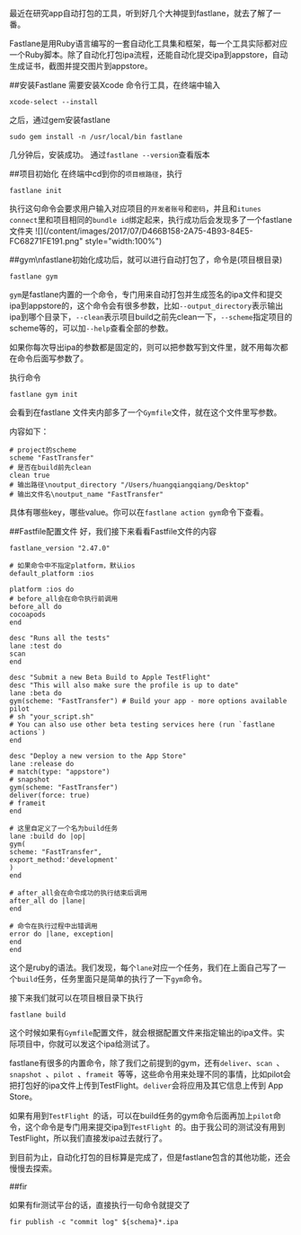 最近在研究app自动打包的工具，听到好几个大神提到fastlane，就去了解了一番。

Fastlane是用Ruby语言编写的一套自动化工具集和框架，每一个工具实际都对应一个Ruby脚本。除了自动化打包ipa流程，还能自动化提交ipa到appstore，自动生成证书，截图并提交图片到appstore。

##安装Fastlane
需要安装Xcode 命令行工具，在终端中输入
```
xcode-select --install
```
之后，通过gem安装fastlane
```
sudo gem install -n /usr/local/bin fastlane
```
几分钟后，安装成功。
通过`fastlane --version`查看版本

##项目初始化
在终端中cd到你的`项目根路径`，执行
```
fastlane init
```
执行这句命令会要求用户输入对应项目的`开发者账号`和`密码`，并且和`itunes connect`里和项目相同的`bundle id`绑定起来，执行成功后会发现多了一个fastlane文件夹
![](/content/images/2017/07/D466B158-2A75-4B93-84E5-FC68271FE191.png" style="width:100%")

##gym\nfastlane初始化成功后，就可以进行自动打包了，命令是(项目根目录)
```
fastlane gym
```
`gym`是fastlane内置的一个命令，专门用来自动打包并生成签名的ipa文件和提交ipa到appstore的，这个命令会有很多参数，比如`--output_directory`表示输出ipa到哪个目录下，`--clean`表示项目build之前先clean一下，`--scheme`指定项目的scheme等的，可以加`--help`查看全部的参数。

如果你每次导出ipa的参数都是固定的，则可以把参数写到文件里，就不用每次都在命令后面写参数了。

执行命令
```
fastlane gym init
```
会看到在fastlane 文件夹内部多了一个`Gymfile`文件，就在这个文件里写参数。

内容如下：
```
# project的scheme
scheme "FastTransfer"
# 是否在build前先clean
clean true
# 输出路径\noutput_directory "/Users/huangqiangqiang/Desktop"
# 输出文件名\noutput_name "FastTransfer"
```
具体有哪些key，哪些value。你可以在`fastlane action gym`命令下查看。

##Fastfile配置文件
好，我们接下来看看Fastfile文件的内容
```
fastlane_version "2.47.0"

# 如果命令中不指定platform，默认ios
default_platform :ios

platform :ios do
# before_all会在命令执行前调用
before_all do
cocoapods
end

desc "Runs all the tests"
lane :test do
scan
end

desc "Submit a new Beta Build to Apple TestFlight"
desc "This will also make sure the profile is up to date"
lane :beta do
gym(scheme: "FastTransfer") # Build your app - more options available
pilot
# sh "your_script.sh"
# You can also use other beta testing services here (run `fastlane actions`)
end

desc "Deploy a new version to the App Store"
lane :release do
# match(type: "appstore")
# snapshot
gym(scheme: "FastTransfer")
deliver(force: true)
# frameit
end

# 这里自定义了一个名为build任务
lane :build do |op|
gym(
scheme: "FastTransfer",
export_method:'development'
)
end

# after_all会在命令成功的执行结束后调用
after_all do |lane|
end

# 命令在执行过程中出错调用
error do |lane, exception|
end
end
```

这个是ruby的语法。我们发现，每个`lane`对应一个任务，我们在上面自己写了一个`build`任务，任务里面只是简单的执行了一下`gym`命令。

接下来我们就可以在项目根目录下执行
```
fastlane build
```
这个时候如果有`Gymfile`配置文件，就会根据配置文件来指定输出的ipa文件。实际项目中，你就可以发这个ipa给测试了。

fastlane有很多的内置命令，除了我们之前提到的gym，还有`deliver`、`scan `、`snapshot `、`pilot `、`frameit `等等，这些命令用来处理不同的事情，比如pilot会把打包好的ipa文件上传到TestFlight。`deliver`会将应用及其它信息上传到 App Store。

如果有用到`TestFlight `的话，可以在build任务的gym命令后面再加上`pilot`命令，这个命令是专门用来提交ipa到`TestFlight `的。由于我公司的测试没有用到TestFlight，所以我们直接发ipa过去就行了。

到目前为止，自动化打包的目标算是完成了，但是fastlane包含的其他功能，还会慢慢去探索。

##fir

如果有fir测试平台的话，直接执行一句命令就提交了
```
fir publish -c "commit log" ${schema}*.ipa
```